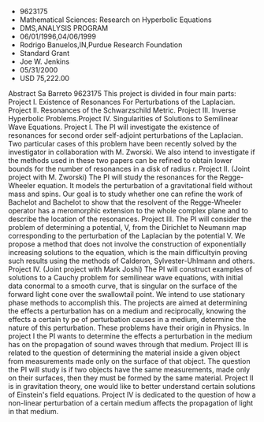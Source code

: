 
* 9623175
* Mathematical Sciences: Research on Hyperbolic Equations
* DMS,ANALYSIS PROGRAM
* 06/01/1996,04/06/1999
* Rodrigo Banuelos,IN,Purdue Research Foundation
* Standard Grant
* Joe W. Jenkins
* 05/31/2000
* USD 75,222.00

Abstract Sa Barreto 9623175 This project is divided in four main parts: Project
I. Existence of Resonances For Perturbations of the Laplacian. Project II.
Resonances of the Schwarzschild Metric. Project III. Inverse Hyperbolic
Problems.Project IV. Singularities of Solutions to Semilinear Wave Equations.
Project I. The PI will investigate the existence of resonances for second order
self-adjoint perturbations of the Laplacian. Two particular cases of this
problem have been recently solved by the investigator in collaboration with M.
Zworski. We also intend to investigate if the methods used in these two papers
can be refined to obtain lower bounds for the number of resonances in a disk of
radius r. Project II. (Joint project with M. Zworski) The PI will study the
resonances for the Regge-Wheeler equation. It models the perturbation of a
gravitational field without mass and spins. Our goal is to study whether one can
refine the work of Bachelot and Bachelot to show that the resolvent of the
Regge-Wheeler operator has a meromorphic extension to the whole complex plane
and to describe the location of the resonances. Project III. The PI will
consider the problem of determining a potential, V, from the Dirichlet to
Neumann map corresponding to the perturbation of the Laplacian by the potential
V. We propose a method that does not involve the construction of exponentially
increasing solutions to the equation, which is the main difficultyin proving
such results using the methods of Calderon, Sylvester-Uhlmann and others.
Project IV. (Joint project with Mark Joshi) The PI will construct examples of
solutions to a Cauchy problem for semilinear wave equations, with initial data
conormal to a smooth curve, that is singular on the surface of the forward light
cone over the swallowtail point. We intend to use stationary phase methods to
accomplish this. The projects are aimed at determining the effects a
perturbation has on a medium and reciprocally, knowing the effects a certain ty
pe of perturbation causes in a medium, determine the nature of this
perturbation. These problems have their origin in Physics. In project I the PI
wants to determine the effects a perturbation in the medium has on the
propagation of sound waves through that medium. Project III is related to the
question of determining the material inside a given object from measurements
made only on the surface of that object. The question the PI will study is if
two objects have the same measurements, made only on their surfaces, then they
must be formed by the same material. Project II is in gravitation theory, one
would like to better understand certain solutions of Einstein's field equations.
Project IV is dedicated to the question of how a non-linear perturbation of a
certain medium affects the propagation of light in that medium.
